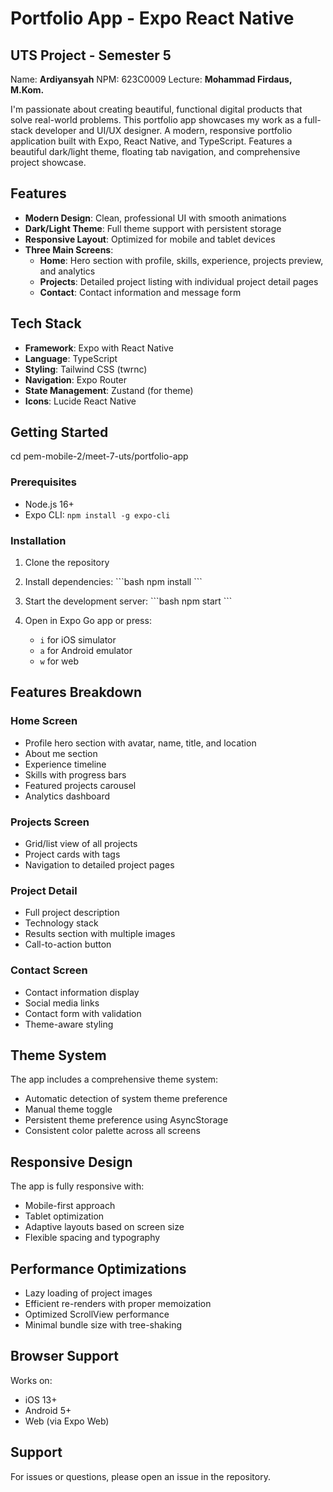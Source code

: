 # Portfolio App - Expo React Native

## UTS Project - Semester 5

Name: **Ardiyansyah**
NPM: 623C0009
Lecture: **Mohammad Firdaus, M.Kom.**

I'm passionate about creating beautiful, functional digital products that solve real-world problems.
This portfolio app showcases my work as a full-stack developer and UI/UX designer. A modern, responsive portfolio application built with Expo, React Native, and TypeScript. Features a beautiful dark/light theme, floating tab navigation, and comprehensive project showcase.

## Features

- **Modern Design**: Clean, professional UI with smooth animations
- **Dark/Light Theme**: Full theme support with persistent storage
- **Responsive Layout**: Optimized for mobile and tablet devices
- **Three Main Screens**:
  - **Home**: Hero section with profile, skills, experience, projects preview, and analytics
  - **Projects**: Detailed project listing with individual project detail pages
  - **Contact**: Contact information and message form

## Tech Stack

- **Framework**: Expo with React Native
- **Language**: TypeScript
- **Styling**: Tailwind CSS (twrnc)
- **Navigation**: Expo Router
- **State Management**: Zustand (for theme)
- **Icons**: Lucide React Native

## Getting Started

cd pem-mobile-2/meet-7-uts/portfolio-app

### Prerequisites

- Node.js 16+
- Expo CLI: `npm install -g expo-cli`

### Installation

1. Clone the repository

2. Install dependencies:
   \`\`\`bash
   npm install
   \`\`\`

3. Start the development server:
   \`\`\`bash
   npm start
   \`\`\`

4. Open in Expo Go app or press:
   - `i` for iOS simulator
   - `a` for Android emulator
   - `w` for web

## Features Breakdown

### Home Screen
- Profile hero section with avatar, name, title, and location
- About me section
- Experience timeline
- Skills with progress bars
- Featured projects carousel
- Analytics dashboard

### Projects Screen
- Grid/list view of all projects
- Project cards with tags
- Navigation to detailed project pages

### Project Detail
- Full project description
- Technology stack
- Results section with multiple images
- Call-to-action button

### Contact Screen
- Contact information display
- Social media links
- Contact form with validation
- Theme-aware styling

## Theme System

The app includes a comprehensive theme system:
- Automatic detection of system theme preference
- Manual theme toggle
- Persistent theme preference using AsyncStorage
- Consistent color palette across all screens

## Responsive Design

The app is fully responsive with:
- Mobile-first approach
- Tablet optimization
- Adaptive layouts based on screen size
- Flexible spacing and typography

## Performance Optimizations

- Lazy loading of project images
- Efficient re-renders with proper memoization
- Optimized ScrollView performance
- Minimal bundle size with tree-shaking

## Browser Support

Works on:
- iOS 13+
- Android 5+
- Web (via Expo Web)

## Support

For issues or questions, please open an issue in the repository.
